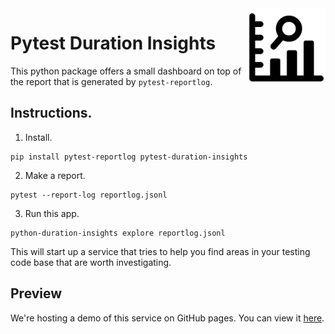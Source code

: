 <img src="logo.png" width="125" height="125" align="right" />

# Pytest Duration Insights 

This python package offers a small dashboard on top of the report that is 
generated by `pytest-reportlog`. 

## Instructions. 

1. Install.

```
pip install pytest-reportlog pytest-duration-insights
```

2. Make a report. 

```
pytest --report-log reportlog.jsonl
```

3. Run this app.

```
python-duration-insights explore reportlog.jsonl
```

This will start up a service that tries to help you find areas in your
testing code base that are worth investigating.

## Preview 

We're hosting a demo of this service on GitHub pages. You can view it [here]().